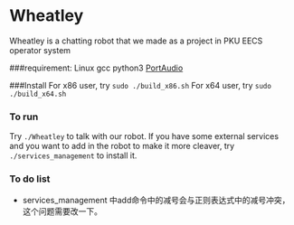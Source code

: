 # Wheatley

Wheatley is a chatting robot that we made as a project in PKU EECS operator system 


###requirement:
Linux 
gcc
python3 
[PortAudio](http://www.portaudio.com/)

###Install 
For x86 user, try `sudo ./build_x86.sh`
For x64 user, try `sudo ./build_x64.sh`

### To run
Try `./Wheatley` to talk with our robot.
If you have some external services and you want to add in the robot to make it more cleaver, try `./services_management` to install it. 

### To do list 
* services_management 中add命令中的减号会与正则表达式中的减号冲突，这个问题需要改一下。
